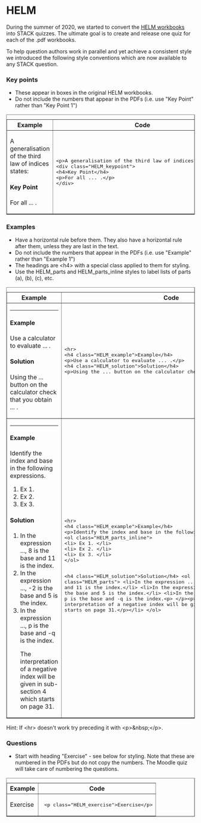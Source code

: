 # HELM #

During the summer of 2020, we started to convert the [HELM workbooks](https://learn.lboro.ac.uk/archive/olmp/olmp_resources/pages/wbooks_fulllist.html) into STACK quizzes.  The ultimate goal is to create and release one quiz for each of the .pdf workbooks.

To help question authors work in parallel and yet achieve a consistent style we introduced the following style conventions which are now available to any STACK question.

### Key points ### 

* These appear in boxes in the original HELM workbooks.
* Do not include the numbers that appear in the PDFs (i.e. use "Key Point" rather than "Key Point 1")

<table cellpadding="10" border="1">
<caption></caption>
<thead>
<tr>
<th scope="col">Example</th>
<th scope="col">Code</th>
</tr>
</thead>
<tbody>
<tr>
<td>
<p>A generalisation of the third law of indices states:</p>
<div class="HELM_keypoint">
<h4>Key Point</h4>
<p> For all ... .</p>
</div>
<td><pre>&lt;p&gt;A generalisation of the third law of indices states:&lt;/p&gt;
&lt;div class="HELM_keypoint"&gt;
&lt;h4&gt;Key Point&lt;/h4&gt;
&lt;p&gt;For all ... .&lt;/p&gt;
&lt;/div&gt;<br></pre></td>
</tr>
</tbody>
</table>


### Examples ### 

* Have a horizontal rule before them. They also have a horizontal rule after them, unless they are last in the text.
* Do not include the numbers that appear in the PDFs (i.e. use "Example" rather than "Example 1")
* The headings are &lt;h4&gt; with a special class applied to them for styling.
* Use the HELM_parts and HELM_parts_inline styles to label lists of parts (a), (b), (c), etc.


<table cellpadding="10" border="1">
<caption></caption>
<thead>
<tr>
<th scope="col">Example</th>
<th scope="col">Code</th>
</tr>
</thead>
<tbody>
<tr>
<td>
<hr>
<h4 class="HELM_example">Example</h4>
<p>Use a calculator to evaluate ... .</p>
<h4 class="HELM_solution">Solution</h4>
<p>Using the ... button on the calculator check that you obtain ... .</p>
</td>
<td><pre>&lt;hr&gt;
&lt;h4 class="HELM_example"&gt;Example&lt;/h4&gt;
&lt;p&gt;Use a calculator to evaluate ... .&lt;/p&gt;
&lt;h4 class="HELM_solution"&gt;Solution&lt;/h4&gt;
&lt;p&gt;Using the ... button on the calculator check that you obtain ... .&lt;/p&gt;<br></pre></td>
</tr><tr>
<td>
<hr>
<h4 class="HELM_example">Example</h4>
<p>Identify the index and base in the following expressions. </p>
<ol class="HELM_parts_inline">
<li> Ex 1. </li>
<li> Ex 2. </li>
<li> Ex 3. </li>
</ol>

<h4 class="HELM_solution">Solution</h4>
<ol class="HELM_parts">
  <li>In the expression ..., 8 is the base and 11 is the index.</li>
  <li>In the expression ..., -2 is the base and 5 is the index.</li>
  <li>In the expression ..., p is the base and -q is the index.<p>
  </p><p>The interpretation of a negative index will be given
  in sub-section 4 which starts on page 31.</p></li>
</ol>
</td>
<td><pre>&lt;hr&gt;
&lt;h4 class="HELM_example"&gt;Example&lt;/h4&gt;
&lt;p&gt;Identify the index and base in the following expressions. &lt;/p&gt;
&lt;ol class="HELM_parts_inline"&gt;
&lt;li&gt; Ex 1. &lt;/li&gt;
&lt;li&gt; Ex 2. &lt;/li&gt;
&lt;li&gt; Ex 3. &lt;/li&gt;
&lt;/ol&gt;

&lt;h4 class="HELM_solution"&gt;Solution&lt;/h4&gt;
&lt;ol class="HELM_parts"&gt;
  &lt;li&gt;In the expression ..., 8 is the base and 11 is the index.&lt;/li&gt;
  &lt;li&gt;In the expression ..., -2 is the base and 5 is the index.&lt;/li&gt;
  &lt;li&gt;In the expression ..., p is the base and -q is the index.&lt;p&gt;
  &lt;/p&gt;&lt;p&gt;The interpretation of a negative index will be given
  in sub-section 4 which starts on page 31.&lt;/p&gt;&lt;/li&gt;
&lt;/ol&gt;</pre></td>
</tr>
</tbody>
</table>

Hint: If &lt;hr&gt; doesn't work try preceding it with &lt;p&gt;&amp;nbsp;&lt;/p&gt;.


### Questions ### 

* Start with heading "Exercise" - see below for styling. Note that these are numbered in the PDFs but do not copy the numbers. The Moodle quiz will take care of numbering the questions.

<table cellpadding="10" border="1">
<caption></caption>
<thead>
<tr>
<th scope="col">Example</th>
<th scope="col">Code</th>
</tr>
</thead>
<tbody>
<tr>
<td><p class="HELM_exercise">Exercise</p></td>
<td><pre>&nbsp;&lt;p class="HELM_exercise"&gt;Exercise&lt;/p&gt;</pre></td>
</tr>
</tbody></table>

